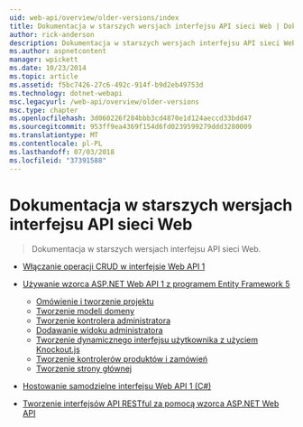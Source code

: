 ```yaml
---
uid: web-api/overview/older-versions/index
title: Dokumentacja w starszych wersjach interfejsu API sieci Web | Dokumentacja firmy Microsoft
author: rick-anderson
description: Dokumentacja w starszych wersjach interfejsu API sieci Web.
ms.author: aspnetcontent
manager: wpickett
ms.date: 10/23/2014
ms.topic: article
ms.assetid: f5bc7426-27c6-492c-914f-b9d2eb49753d
ms.technology: dotnet-webapi
msc.legacyurl: /web-api/overview/older-versions
msc.type: chapter
ms.openlocfilehash: 3d060226f284bbb3cd4870e1d124aeccd33bdd47
ms.sourcegitcommit: 953ff9ea4369f154d6fd0239599279ddd3280009
ms.translationtype: MT
ms.contentlocale: pl-PL
ms.lasthandoff: 07/03/2018
ms.locfileid: "37391588"
---
```

<a name="documentation-on-older-versions-of-web-api"></a>Dokumentacja w starszych wersjach interfejsu API sieci Web
====================
> Dokumentacja w starszych wersjach interfejsu API sieci Web.


- [Włączanie operacji CRUD w interfejsie Web API 1](creating-a-web-api-that-supports-crud-operations.md)
- [Używanie wzorca ASP.NET Web API 1 z programem Entity Framework 5](using-web-api-1-with-entity-framework-5/index.md)

    - [Omówienie i tworzenie projektu](using-web-api-1-with-entity-framework-5/using-web-api-with-entity-framework-part-1.md)
    - [Tworzenie modeli domeny](using-web-api-1-with-entity-framework-5/using-web-api-with-entity-framework-part-2.md)
    - [Tworzenie kontrolera administratora](using-web-api-1-with-entity-framework-5/using-web-api-with-entity-framework-part-3.md)
    - [Dodawanie widoku administratora](using-web-api-1-with-entity-framework-5/using-web-api-with-entity-framework-part-4.md)
    - [Tworzenie dynamicznego interfejsu użytkownika z użyciem Knockout.js](using-web-api-1-with-entity-framework-5/using-web-api-with-entity-framework-part-5.md)
    - [Tworzenie kontrolerów produktów i zamówień](using-web-api-1-with-entity-framework-5/using-web-api-with-entity-framework-part-6.md)
    - [Tworzenie strony głównej](using-web-api-1-with-entity-framework-5/using-web-api-with-entity-framework-part-7.md)
- [Hostowanie samodzielne interfejsu Web API 1 (C#)](self-host-a-web-api.md)
- [Tworzenie interfejsów API RESTful za pomocą wzorca ASP.NET Web API](build-restful-apis-with-aspnet-web-api.md)
